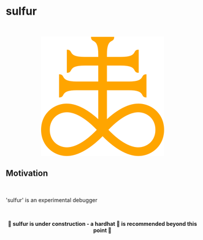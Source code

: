 # sulfur

<br>

<p align="center">
    <img src="./sulfur.svg">
</p>

## Motivation

<br>

'sulfur' is an experimental debugger

<br>

<p align="center">
<b>🚧 sulfur is under construction - a hardhat 👷 is recommended beyond this point 🚧</b>
</p>
